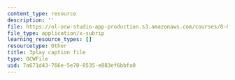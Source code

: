 ```yaml
---
content_type: resource
description: ''
file: https://ol-ocw-studio-app-production.s3.amazonaws.com/courses/8-01sc-classical-mechanics-fall-2016/7a671d43766e5e708535e883ef6bbfa0_1UdGbyj8924.vtt
file_type: application/x-subrip
learning_resource_types: []
resourcetype: Other
title: 3play caption file
type: OCWFile
uid: 7a671d43-766e-5e70-8535-e883ef6bbfa0
---
```


